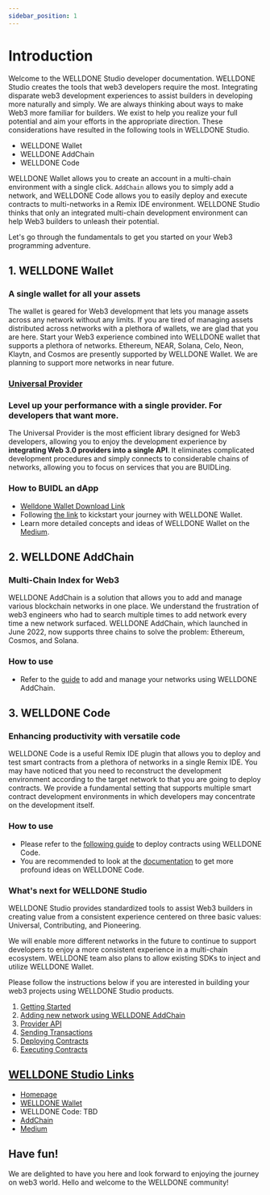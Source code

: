 ```yaml
---
sidebar_position: 1
---
```


# Introduction

Welcome to the WELLDONE Studio developer documentation. WELLDONE Studio creates the tools that web3 developers require the most. Integrating disparate web3 development experiences to assist builders in developing more naturally and simply. We are always thinking about ways to make Web3 more familiar for builders. We exist to help you realize your full potential and aim your efforts in the appropriate direction. These considerations have resulted in the following tools in WELLDONE Studio.

- WELLDONE Wallet
- WELLDONE AddChain
- WELLDONE Code

WELLDONE Wallet allows you to create an account in a multi-chain environment with a single click. `AddChain` allows you to simply add a network, and WELLDONE Code allows you to easily deploy and execute contracts to multi-networks in a Remix IDE environment. WELLDONE Studio thinks that only an integrated multi-chain development environment can help Web3 builders to unleash their potential.

Let's go through the fundamentals to get you started on your Web3 programming adventure.

## 1. WELLDONE Wallet

### A single wallet for all your assets

The wallet is geared for Web3 development that lets you manage assets across any network without any limits. If you are tired of managing assets distributed across networks with a plethora of wallets, we are glad that you are here. Start your Web3 experience combined into WELLDONE wallet that supports a plethora of networks. Ethereum, NEAR, Solana, Celo, Neon, Klaytn, and Cosmos are presently supported by WELLDONE Wallet. We are planning to support more networks in near future.

### [Universal Provider](https://docs.welldonestudio.io/ko/docs/intro#universal-provider)

### Level up your performance with a single provider. For developers that want more.

The Universal Provider is the most efficient library designed for Web3 developers, allowing you to enjoy the development experience by **integrating Web 3.0 providers into a single API**. It eliminates complicated development procedures and simply connects to considerable chains of networks, allowing you to focus on services that you are BUIDLing.

### How to BUIDL an dApp

- [Welldone Wallet Download Link](https://chrome.google.com/webstore/detail/welldone-wallet/bmkakpenjmcpfhhjadflneinmhboecjf?hl=ko)
- Following [the link](https://docs.welldonestudio.io/docs/getting-started) to kickstart your journey with WELLDONE Wallet.
- Learn more detailed concepts and ideas of WELLDONE Wallet on the [Medium](https://medium.com/dsrv/%EB%A9%80%ED%8B%B0%EC%B2%B4%EC%9D%B8-%EA%B7%B8-%EC%9D%B4%EC%83%81%EC%9D%98-%EA%B2%BD%ED%97%98-%EC%8B%9C%EC%9E%91%EB%B6%80%ED%84%B0-%EB%8B%A4%EB%A5%B4%EA%B2%8C-welldone-%EC%9B%94%EB%A0%9B-%EB%9F%B0%EC%B9%AD-374c9f6890b8).

## 2. WELLDONE AddChain

### Multi-Chain Index for Web3

WELLDONE AddChain is a solution that allows you to add and manage various blockchain networks in one place. We understand the frustration of web3 engineers who had to search multiple times to add network every time a new network surfaced. WELLDONE AddChain, which launched in June 2022, now supports three chains to solve the problem: Ethereum, Cosmos, and Solana.

### How to use

- Refer to the [guide](https://docs.welldonestudio.io/docs/add-chain) to add and manage your networks using WELLDONE AddChain.

## 3. WELLDONE Code

### Enhancing productivity with versatile code

WELLDONE Code is a useful Remix IDE plugin that allows you to deploy and test smart contracts from a plethora of networks in a single Remix IDE. You may have noticed that you need to reconstruct the development environment according to the target network to that you are going to deploy contracts. We provide a fundamental setting that supports multiple smart contract development environments in which developers may concentrate on the development itself.

### How to use

- Please refer to the [following guide](https://docs.welldonestudio.io/docs/Deploy-and-Run) to deploy contracts using WELLDONE Code.
- You are recommended to look at the [documentation](https://docs.welldonestudio.io/ko/docs/intro#what-problem-is-welldone-wallet-trying-to-solve) to get more profound ideas on WELLDONE Code.

### What's next for WELLDONE Studio[](https://docs.welldonestudio.io/ko/docs/intro#whats-next-for-welldone-wallet)

WELLDONE Studio provides standardized tools to assist Web3 builders in creating value from a consistent experience centered on three basic values: Universal, Contributing, and Pioneering.

We will enable more different networks in the future to continue to support developers to enjoy a more consistent experience in a multi-chain ecosystem. WELLDONE team also plans to allow existing SDKs to inject and utilize WELLDONE Wallet.

Please follow the instructions below if you are interested in building your web3 projects using WELLDONE Studio products.

1. [Getting Started](https://docs.welldonestudio.io/ko/docs/getting-started)
2. [Adding new network using WELLDONE AddChain](https://docs.welldonestudio.io/ko/docs/add-chain)
3. [Provider API](https://docs.welldonestudio.io/ko/docs/category/provider-api)
4. [Sending Transactions](https://docs.welldonestudio.io/ko/docs/Sending%20Transactions)
5. [Deploying Contracts](https://docs.welldonestudio.io/ko/docs/category/deploy-and-run)
6. [Executing Contracts](https://docs.welldonestudio.io/ko/docs/Execute-the-Contract)

## [WELLDONE Studio Links](https://docs.welldonestudio.io/docs/intro#welldone-links)

- [Homepage](https://welldonestudio.io/)
- [WELLDONE Wallet](https://chrome.google.com/webstore/detail/welldone-wallet/bmkakpenjmcpfhhjadflneinmhboecjf?hl=en-GB&authuser=0)
- WELLDONE Code: TBD
- [AddChain](https://welldonestudio.io/)
- [Medium](https://medium.com/dsrv/ko-introducing-%EC%9B%B0%EB%8D%98-%EC%8A%A4%ED%8A%9C%EB%94%94%EC%98%A4-%EC%97%AC%EB%9F%AC%EB%B6%84%EC%9D%98-%EC%9B%B93-%EC%97%AC%ED%96%89%EC%9D%84-%ED%95%A8%EA%BB%98%ED%95%A9%EB%8B%88%EB%8B%A4-970b3da675c3)

## Have fun!

We are delighted to have you here and look forward to enjoying the journey on web3 world. Hello and welcome to the WELLDONE community!
